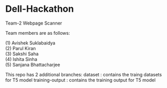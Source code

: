# Dell-Hackathon
Team-2 Webpage Scanner

Team members are as follows:

(1) Avishek Suklabaidya  
(2) Parul Kiran  
(3) Sakshi Saha  
(4) Ishita Sinha  
(5) Sanjana Bhattacharjee


This repo has 2 additional  branches:
dataset : contains the traing datasets for T5 model
training-output : contains the training output for T5 model
